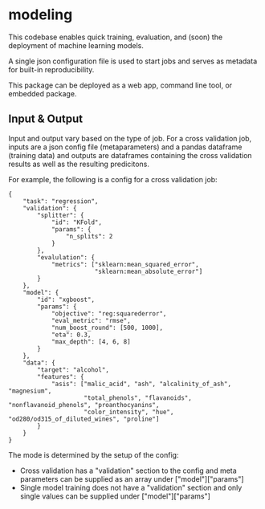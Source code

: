 # modeling

This codebase enables quick training, evaluation, and (soon) the deployment of machine learning models.

A single json configuration file is used to start jobs and serves as metadata for built-in reproducibility. 

This package can be deployed as a web app, command line tool, or embedded package.

## Input & Output

Input and output vary based on the type of job. For a cross validation job, inputs are a json config file (metaparameters) and a pandas dataframe (training data) and outputs are dataframes containing the cross validation results as well as the resulting predicitons.

For example, the following is a config for a cross validation job:
```
{
    "task": "regression",
    "validation": {
        "splitter": {
            "id": "KFold",
            "params": {
                "n_splits": 2
            }
        },
        "evalulation": {
            "metrics": ["sklearn:mean_squared_error",
                        "sklearn:mean_absolute_error"]
        }
    },
    "model": {
        "id": "xgboost",
        "params": {
            "objective": "reg:squarederror",
            "eval_metric": "rmse",
            "num_boost_round": [500, 1000],
            "eta": 0.3,
            "max_depth": [4, 6, 8]
        }
    },
    "data": {
        "target": "alcohol",
        "features": {
            "asis": ["malic_acid", "ash", "alcalinity_of_ash", "magnesium",
                     "total_phenols", "flavanoids", "nonflavanoid_phenols", "proanthocyanins",
                     "color_intensity", "hue", "od280/od315_of_diluted_wines", "proline"]
        }
    }
}
```


The mode is determined by the setup of the config:
- Cross validation has a "validation" section to the config and meta parameters can be supplied as an array under ["model"]["params"]
- Single model training does not have a "validation" section and only single values can be supplied under ["model"]["params"]
